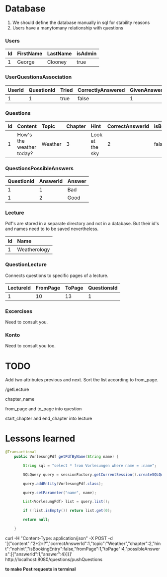 # Database

1. We should define the database manually in sql for stability reasons
2. Users have a manytomany relationship with questions

### Users

| Id             | FirstName      | LastName   | isAdmin |
| :------------- | :------------- | :--------- | :--- |
| 1              | George         | Clooney    | true |

### UserQuestionsAssociation

| UserId         | QuestionId     | Tried      | CorrectlyAnswered | GivenAnswerIndex |
| :------------- | :------------- | :--------- | :-------- | :------ |
| 1              | 1              | true       | false     | 1       |

### Questions

| Id             | Content        | Topic     | Chapter    | Hint    | CorrectAnswerId | isBookingEntry |
| :------------- | :------------- | :-------- | :--------- | :------ | :--------- | :---- |
| 1              | How's the weather today?| Weather | 3 | Look at the sky | 2 | false

### QuestionsPossibleAnswers

| QuestionId     | AnswerId       | Answer |
| :------------- | :------------- | :----- |
| 1              | 1              | Bad    |
| 1              | 2              | Good   |

### Lecture

Pdf's are stored in a separate directory and not in a database. But their id's and names need to to be saved nevertheless.

| Id | Name |
| :------------- | :------------- |
| 1       | Weatherology       |

### QuestionLecture

Connects questions to specific pages of a lecture.

| LectureId      | FromPage       | ToPage   | QuestionsId |
| :------------- | :------------- | :------- | :---------- |
| 1              | 10             | 13       | 1           |

### Excercises

Need to consult you.

### Konto

Need to consult you too.

# TODO

Add two attributes previous and next. Sort the list according to from_page.

/getLecture

chapter_name

from_page and to_page into question

start_chapter and end_chapter into lecture




# Lessons learned

```java
@Transactional
    public VorlesungPdf getPdfByName(String name) {

        String sql = "select * from Vorlesungen where name = :name";

        SQLQuery query = sessionFactory.getCurrentSession().createSQLQuery(sql);

        query.addEntity(VorlesungPdf.class);

        query.setParameter("name", name);

        List<VorlesungPdf> list = query.list();

        if (!list.isEmpty()) return list.get(0);

        return null;

    }
```

curl -H "Content-Type: application/json" -X POST -d '[{"content":"2+2=?","correctAnswerId":1,"topic":"Weather","chapter":2,"hint":"nohint","isBookingEntry":false,"fromPage":1,"toPage":4,"possibleAnswers":[{"answerId":1,"answer":4}]}]' http://localhost:8080/questions/pushQuestions

**to make Post requests in terminal**
